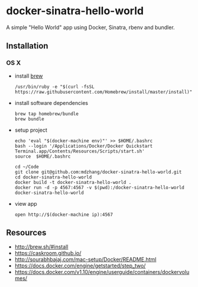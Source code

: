 # docker-sinatra-hello-world

A simple "Hello World" app using Docker, Sinatra, rbenv and bundler.

## Installation

### OS X

- install [brew](http://brew.sh/#install)

    ```
    /usr/bin/ruby -e "$(curl -fsSL https://raw.githubusercontent.com/Homebrew/install/master/install)"
    ```

- install software dependencies

    ```
    brew tap homebrew/bundle
    brew bundle
    ```

- setup project

    ```
    echo 'eval "$(docker-machine env)"' >> $HOME/.bashrc
    bash --login '/Applications/Docker/Docker Quickstart Terminal.app/Contents/Resources/Scripts/start.sh'
    source  $HOME/.bashrc

    cd ~/Code
    git clone git@github.com:mdzhang/docker-sinatra-hello-world.git
    cd docker-sinatra-hello-world
    docker build -t docker-sinatra-hello-world .
    docker run -d -p 4567:4567 -v $(pwd):/docker-sinatra-hello-world docker-sinatra-hello-world
    ```

- view app

    ```
    open http://$(docker-machine ip):4567
    ```

## Resources

- http://brew.sh/#install
- https://caskroom.github.io/
- http://sourabhbajaj.com/mac-setup/Docker/README.html
- https://docs.docker.com/engine/getstarted/step_two/
- https://docs.docker.com/v1.10/engine/userguide/containers/dockervolumes/